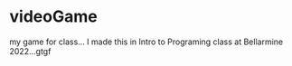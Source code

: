 # videoGame
 my game for class...
I made this in Intro to Programing class at Bellarmine 2022...gtgf
